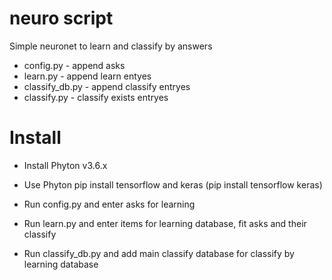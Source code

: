 # neuro script
Simple neuronet to learn and classify by answers

- config.py - append asks
- learn.py - append learn entyes
- classify_db.py - append classify entryes
- classify.py - classify exists entryes

# Install
- Install Phyton v3.6.x
- Use Phyton pip install tensorflow and keras (pip install tensorflow keras)

- Run config.py and enter asks for learning
- Run learn.py and enter items for learning database, fit asks and their classify
- Run classify_db.py and add main classify database for classify by learning database
